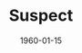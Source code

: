 ---
title: Suspect
date: 1960-01-15
closing_date: 1960-01-23
layout: productions
featured_image: 
image_caption:
image_credit:
playbill:
category:
Theatre: Theatre Jacksonville
Venue: Little Theatre
cast:
  Mrs. Smith: Dorothy Portnoy
  Goudie MacIntyre: Ann Dobbie
  Dr. Rendle: Jack Evans
  Janet Rendle: Brandy Kraft
  Robert Smith: Glenn H. Logan
  The Rev. Alfred Combermere: Art Logan
  Sir Hugo Const: Fred Chapman
  Lady Const: Virginia Popwell
crew:
  Designer and Director: Maurice Geoffrey
  Stage Manager: Chris Michael Chiasson
  Assistant Stage Manager: Sand Gordon
  Book-Holder: Ellen Black
  Sound Effects:
    - Sand Gordon
    - Jack Evans
    - Laurene Prescott
  Lighting:
    - Norman Howard
    - Jack Broughton
    - Ernie Evans
    - Warren Zundell
  Costumes:
    - Ellen Black
    - Virginia Black
  Properties:
    - Gayle Swymer
    - Sue Henderson
    - Mildred Thomas
    - Wilma Bertrand
    - Anna Chaisson
    - Claire Zundell
    - Mary Sloan
    - Ernie Evans
  Make-Up:
    - Dorothy Portnoy
    - Elmo Lehman
    - Polly Clendening
    - Lacy Wilson
  Scenery:
    - Frank Ridge
    - Dixie Cohen
    - Paul Galloway
    - Dick Kaufman
    - Betty Slifer
    - Joe Sloan
    - Art Logan
    - Ellen Black
    - George Slifer
    - Glenn H. Logan
    - Jack Broughton
    - Bunni Thornhill
    - Wilma Bertrand
    - Gayle Swymer
    - Thelma Mayeron
    - Al Gross
    - Ernie Evans
    - Claire Zundell
    - Sandy Gordon
    - Chris Chiasson
external_links:
---